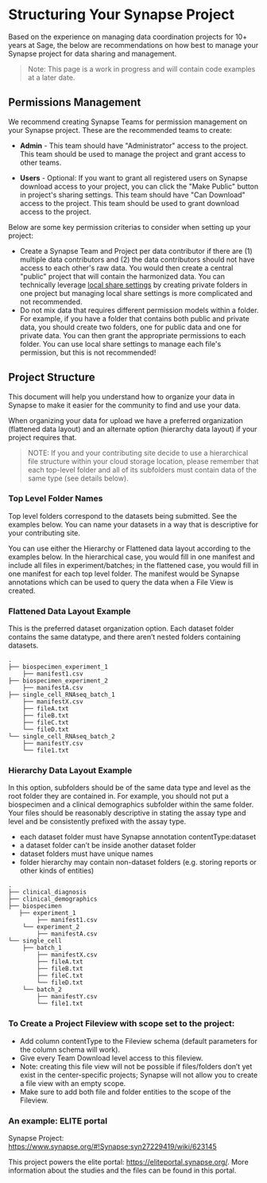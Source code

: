 # Structuring Your Synapse Project

Based on the experience on managing data coordination projects for 10+ years at Sage, the below are recommendations on how best to manage your Synapse project for data sharing and management.

> Note: This page is a work in progress and will contain code examples at a later date.

## Permissions Management

We recommend creating Synapse Teams for permission management on your Synapse project.  These are the recommended teams to create:

* **<project> Admin** - This team should have "Administrator" access to the project.  This team should be used to manage the project and grant access to other teams.

* **<project> Users** - Optional: If you want to grant all registered users on Synapse download access to your project, you can click the "Make Public" button in project's sharing settings.  This team should have "Can Download" access to the project.  This team should be used to grant download access to the project.

Below are some key permission criterias to consider when setting up your project:

* Create a Synapse Team and Project per data contributor if there are (1) multiple data contributors and (2) the data contributors should not have access to each other's raw data. You would then create a central "public" project that will contain the harmonized data. You can technically leverage [local share settings](https://help.synapse.org/docs/Sharing-Settings,-Permissions,-and-Conditions-for-Use.2024276030.html#SharingSettings,Permissions,andConditionsforUse-EditSharingSettingsonFiles,Folders,andTables) by creating private folders in one project but managing local share settings is more complicated and not recommended.
* Do not mix data that requires different permission models within a folder. For example, if you have a folder that contains both public and private data, you should create two folders, one for public data and one for private data.  You can then grant the appropriate permissions to each folder. You can use local share settings to manage each file's permission, but this is not recommended!


## Project Structure

This document will help you understand how to organize your data in Synapse to make it easier for the community to find and use your data.

When organizing your data for upload we have a preferred organization (flattened data layout) and an alternate option (hierarchy data layout) if your project requires that.

> NOTE: If you and your contributing site decide to use a hierarchical file structure within your cloud storage location, please remember that each top-level folder and all of its subfolders must contain data of the same type (see details below).


### Top Level Folder Names

Top level folders correspond to the datasets being submitted. See the examples below. You can name your datasets in a way that is descriptive for your contributing site.

You can use either the Hierarchy or Flattened data layout according to the examples below. In the hierarchical case, you would fill in one manifest and include all files in experiment/batches; in the flattened case, you would fill in one manifest for each top level folder.  The manifest would be Synapse annotations which can be used to query the data when a File View is created.

### Flattened Data Layout Example

This is the preferred dataset organization option.  Each dataset folder contains the same datatype, and there aren’t nested folders containing datasets.

```
.
├── biospecimen_experiment_1
    ├── manifest1.csv
├── biospecimen_experiment_2
    ├── manifestA.csv
├── single_cell_RNAseq_batch_1
    ├── manifestX.csv
    ├── fileA.txt
    ├── fileB.txt
    ├── fileC.txt
    └── fileD.txt
└── single_cell_RNAseq_batch_2
    ├── manifestY.csv
    └── file1.txt
```

### Hierarchy Data Layout Example

In this option, subfolders should be of the same data type and level as the root folder they are contained in. For example, you should not put a biospecimen and a clinical demographics subfolder within the same folder.  Your files should be reasonably descriptive in stating the assay type and level and be consistently prefixed with the assay type.

* each dataset folder must have Synapse annotation contentType:dataset
* a dataset folder can’t be inside another dataset folder
* dataset folders must have unique names
* folder hierarchy may contain non-dataset folders (e.g. storing reports or other kinds of entities)

```
.
├── clinical_diagnosis
├── clinical_demographics
├── biospecimen
   ├── experiment_1
        ├── manifest1.csv
    └── experiment_2
        ├── manifestA.csv
└── single_cell
    ├── batch_1
        ├── manifestX.csv
        ├── fileA.txt
        ├── fileB.txt
        ├── fileC.txt
        └── fileD.txt
    └── batch_2
        ├── manifestY.csv
        └── file1.txt
```


### To Create a Project Fileview with scope set to the project:

* Add column contentType to the Fileview schema (default parameters for the column schema will work).
* Give every Team Download level access to this fileview.
* Note: creating this file view will not be possible if files/folders don’t yet exist in the center-specific projects; Synapse will not allow you to create a file view with an empty scope.
* Make sure to add both file and folder entities to the scope of the Fileview.

### An example: ELITE portal

Synapse Project: https://www.synapse.org/#!Synapse:syn27229419/wiki/623145

This project powers the elite portal: https://eliteportal.synapse.org/.  More information about the studies and the files can be found in this portal.

